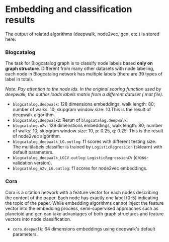 # Embedding and classification results

The output of related algorithms (deepwalk, node2vec, gcn, etc.) is stored
here. 

### Blogcatalog

The task for Blogcatalog graph is to classify node labels based **only on graph
structure**. Different from many other datasets with node labeling, each node 
in Blogcatalog network has multiple labels (there are 39 types of label in total).

_Note: Pay attention to the node ids. In the original scoring function used by
deepwalk, the author loads labels matrix from a different dataset (.mat file)._

- `blogcatalog.deepwalk`: 128 dimensions embeddings, walk length: 80;
number of walks: 10; skipgram window size: 10.This is the result of deepwalk algorithm.
- `blogcatalog.deepwalk2`: Rerun of `blogcatalog.deepwalk`.
- `blogcatalog.n2v`: 128 dimenstions embeddings, walk length: 80;
number of walks: 10; skipgram window size: 10, p: 0.25, q: 0.25. This is the result
of node2vec algorithm.
- `blogcatalog_deepwalk_LG.outlog`: f1 scores with different testing size. The multilabels
classifier is trained by `LogisticRegression` (sklearn) with default parameters.
- `blogcatalog_deepwalk_LGCV.outlog`: `LogisticRegressionCV` (cross-validation version).
- `blogcatalog_n2v_LG.outlog`: f1 scores for node2vec embeddings.

### Cora

Cora is a citation network with a feature vector for each nodes describing the
content of the paper. Each node has exactly one label (0-5) indicating the topic
of the paper. While embedding algorithms cannot inject the feature vector into
the embedding process, semi-supervised approaches such as planetoid and gcn can
take advantages of both graph structures and feature vectors into node classification.

- `cora.deepwalk`: 64 dimensions embeddings using deepwalk's default parameters.
